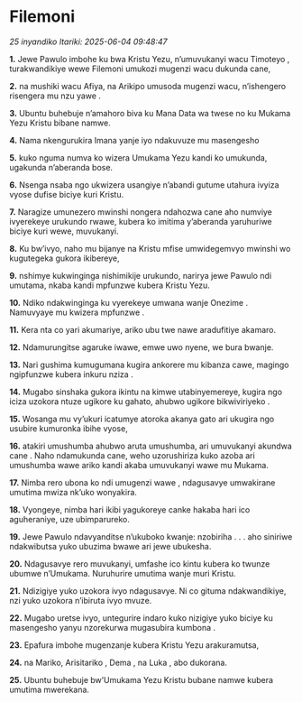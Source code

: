 # Filemoni
*25 inyandiko*
*Itariki: 2025-06-04 09:48:47*

**1.** Jewe Pawulo imbohe ku bwa Kristu Yezu, n’umuvukanyi wacu Timoteyo , turakwandikiye wewe Filemoni umukozi mugenzi wacu dukunda cane,

**2.** na mushiki wacu Afiya, na Arikipo umusoda mugenzi wacu, n’ishengero risengera mu nzu yawe .

**3.** Ubuntu buhebuje n’amahoro biva ku Mana Data wa twese no ku Mukama Yezu Kristu bibane namwe.

**4.** Nama nkengurukira Imana yanje iyo ndakuvuze mu masengesho

**5.** kuko nguma numva ko wizera Umukama Yezu kandi ko umukunda, ugakunda n’aberanda bose.

**6.** Nsenga nsaba ngo ukwizera usangiye n’abandi gutume utahura ivyiza vyose dufise biciye kuri Kristu.

**7.** Naragize umunezero mwinshi nongera ndahozwa cane aho numviye ivyerekeye urukundo rwawe, kubera ko imitima y’aberanda yaruhuriwe biciye kuri wewe, muvukanyi.

**8.** Ku bw’ivyo, naho mu bijanye na Kristu mfise umwidegemvyo mwinshi wo kugutegeka gukora ikibereye,

**9.** nshimye kukwinginga nishimikije urukundo, narirya jewe Pawulo ndi umutama, nkaba kandi mpfunzwe kubera Kristu Yezu.

**10.** Ndiko ndakwinginga ku vyerekeye umwana wanje Onezime . Namuvyaye mu kwizera mpfunzwe .

**11.** Kera nta co yari akumariye, ariko ubu twe nawe aradufitiye akamaro.

**12.** Ndamurungitse agaruke iwawe, emwe uwo nyene, we bura bwanje.

**13.** Nari gushima kumugumana kugira ankorere mu kibanza cawe, magingo ngipfunzwe kubera inkuru nziza .

**14.** Mugabo sinshaka gukora ikintu na kimwe utabinyemereye, kugira ngo iciza uzokora ntuze ugikore ku gahato, ahubwo ugikore bikwiviriyeko .

**15.** Wosanga mu vy’ukuri icatumye atoroka akanya gato ari ukugira ngo usubire kumuronka ibihe vyose,

**16.** atakiri umushumba ahubwo aruta umushumba, ari umuvukanyi akundwa cane . Naho ndamukunda cane, weho uzorushiriza kuko azoba ari umushumba wawe ariko kandi akaba umuvukanyi wawe mu Mukama.

**17.** Nimba rero ubona ko ndi umugenzi wawe , ndagusavye umwakirane umutima mwiza nk’uko wonyakira.

**18.** Vyongeye, nimba hari ikibi yagukoreye canke hakaba hari ico aguheraniye, uze ubimparureko.

**19.** Jewe Pawulo ndavyanditse n’ukuboko kwanje: nzobiriha . . . aho siniriwe ndakwibutsa yuko ubuzima bwawe ari jewe ubukesha.

**20.** Ndagusavye rero muvukanyi, umfashe ico kintu kubera ko twunze ubumwe n’Umukama. Nuruhurire umutima wanje muri Kristu.

**21.** Ndizigiye yuko uzokora ivyo ndagusavye. Ni co gituma ndakwandikiye, nzi yuko uzokora n’ibiruta ivyo mvuze.

**22.** Mugabo uretse ivyo, untegurire indaro kuko nizigiye yuko biciye ku masengesho yanyu nzorekurwa mugasubira kumbona .

**23.** Epafura imbohe mugenzanje kubera Kristu Yezu arakuramutsa,

**24.** na Mariko, Arisitariko , Dema , na Luka , abo dukorana.

**25.** Ubuntu buhebuje bw’Umukama Yezu Kristu bubane namwe kubera umutima mwerekana.

